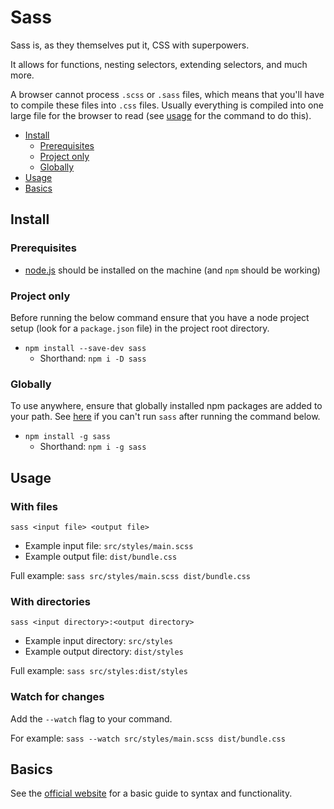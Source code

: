 # Sass

Sass is, as they themselves put it, CSS with superpowers.

It allows for functions, nesting selectors, extending selectors, and much more.

A browser cannot process `.scss` or `.sass` files, which means that you'll have to compile these files into `.css` files. Usually everything is compiled into one large file for the browser to read (see [usage](#usage) for the command to do this).

* [Install](#install)
  * [Prerequisites](#prerequisites)
  * [Project only](#project-only)
  * [Globally](#globally)
* [Usage](#usage)
* [Basics](#basics)

## Install

### Prerequisites

  * [node.js](/docs/web/node/node_en.md) should be installed on the machine (and `npm` should be working)

### Project only

Before running the below command ensure that you have a node project setup (look for a `package.json` file) in the project root directory.

* `npm install --save-dev sass`
  * Shorthand: `npm i -D sass`

### Globally

To use anywhere, ensure that globally installed npm packages are added to your path. See [here](docs/web/node/node_en.md#unknown-command-installed-package-command) if you can't run `sass` after running the command below.

* `npm install -g sass`
  * Shorthand: `npm i -g sass`

## Usage

### With files

`sass <input file> <output file>`

* Example input file: `src/styles/main.scss`
* Example output file: `dist/bundle.css`

Full example: `sass src/styles/main.scss dist/bundle.css`

### With directories

`sass <input directory>:<output directory>`

* Example input directory: `src/styles`
* Example output directory: `dist/styles`

Full example: `sass src/styles:dist/styles`

### Watch for changes

Add the `--watch` flag to your command.

For example: `sass --watch src/styles/main.scss dist/bundle.css`

## Basics

See the [official website](https://sass-lang.com/guide) for a basic guide to syntax and functionality.
